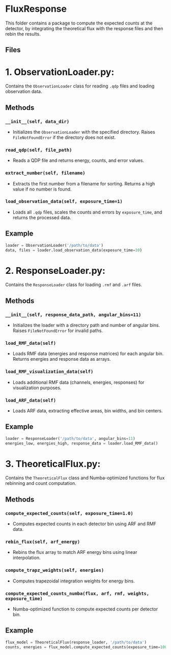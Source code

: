 # FluxResponse

This folder contains a package to compute the expected counts at the detector, by integrating the theoretical flux with the response files and then rebin the results. 

## Files

# 1. **ObservationLoader.py**:
 Contains the `ObservationLoader` class for reading `.qdp` files and loading observation data.

## Methods

### `__init__(self, data_dir)`
- Initializes the `ObservationLoader` with the specified directory. Raises `FileNotFoundError` if the directory does not exist.

### `read_qdp(self, file_path)`
- Reads a QDP file and returns energy, counts, and error values.

### `extract_number(self, filename)`
- Extracts the first number from a filename for sorting. Returns a high value if no number is found.

### `load_observation_data(self, exposure_time=1)`
- Loads all `.qdp` files, scales the counts and errors by `exposure_time`, and returns the processed data.

## Example
```python
loader = ObservationLoader('/path/to/data')
data, files = loader.load_observation_data(exposure_time=10)
```

# 2. **ResponseLoader.py**:
 Contains the `ResponseLoader` class for loading `.rmf` and `.arf` files.

## Methods

### `__init__(self, response_data_path, angular_bins=11)`
- Initializes the loader with a directory path and number of angular bins. Raises `FileNotFoundError` for invalid paths.

### `load_RMF_data(self)`
- Loads RMF data (energies and response matrices) for each angular bin. Returns energies and response data as arrays.

### `load_RMF_visualization_data(self)`
- Loads additional RMF data (channels, energies, responses) for visualization purposes.

### `load_ARF_data(self)`
- Loads ARF data, extracting effective areas, bin widths, and bin centers.

## Example
```python
loader = ResponseLoader('/path/to/data', angular_bins=11)
energies_low, energies_high, response_data = loader.load_RMF_data()
```

# 3. **TheoreticalFlux.py**:
 Contains the `TheoreticalFlux` class and Numba-optimized functions for flux rebinning and count computation.

## Methods

### `compute_expected_counts(self, exposure_time=1.0)`
- Computes expected counts in each detector bin using ARF and RMF data.

### `rebin_flux(self, arf_energy)`
- Rebins the flux array to match ARF energy bins using linear interpolation.

### `compute_trapz_weights(self, energies)`
- Computes trapezoidal integration weights for energy bins.

### `compute_expected_counts_numba(flux, arf, rmf, weights, exposure_time)`
- Numba-optimized function to compute expected counts per detector bin.

## Example
```python
flux_model = TheoreticalFlux(response_loader, '/path/to/data')
counts, energies = flux_model.compute_expected_counts(exposure_time=1000)
```
